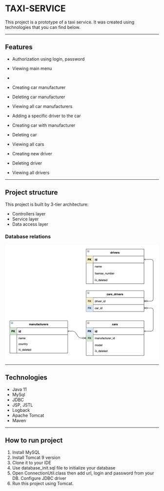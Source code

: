 # TAXI-SERVICE
This project is a prototype of a taxi service. It was created using technologies that you can find below.

___
## Features

* Authorization using login, password
* Viewing main menu
* 
* Creating car manufacturer
* Deleting car manufacturer
* Viewing all car manufacturers
* Adding a specific driver to the car

* Creating car with manufacturer
* Deleting car
* Viewing all cars

* Creating new driver
* Deleting driver
* Viewing all drivers

___
## Project structure
This project is built by 3-tier architecture:

- Controllers layer
- Service layer
- Data access layer

### Database relations
![relation](images/database_relations.png)
___
## Technologies
- Java 11
- MySql
- JDBC
- JSP, JSTL
- Logback
- Apache Tomcat
- Maven

___
## How to run project
1. Install MySQL
2. Install Tomcat 9 version
3. Clone it to your IDE
4. Use database_init.sql file to initialize your database
5. Open ConnectionUtil.class then add url, login and password from your DB. Configure JDBC driver
6. Run this project using Tomcat.
